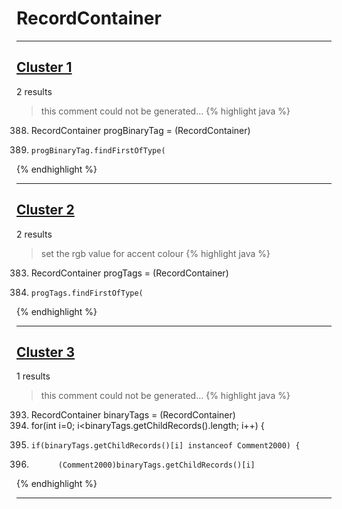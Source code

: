 # RecordContainer

***

## [Cluster 1](./1)
2 results
> this comment could not be generated...
{% highlight java %}
388. RecordContainer progBinaryTag = (RecordContainer)
394.     progBinaryTag.findFirstOfType(
{% endhighlight %}

***

## [Cluster 2](./2)
2 results
> set the rgb value for accent colour 
{% highlight java %}
383. RecordContainer progTags = (RecordContainer)
389.     progTags.findFirstOfType(
{% endhighlight %}

***

## [Cluster 3](./3)
1 results
> this comment could not be generated...
{% highlight java %}
393. RecordContainer binaryTags = (RecordContainer)
400.   for(int i=0; i<binaryTags.getChildRecords().length; i++) {
401.     if(binaryTags.getChildRecords()[i] instanceof Comment2000) {
412.           (Comment2000)binaryTags.getChildRecords()[i]
{% endhighlight %}

***

